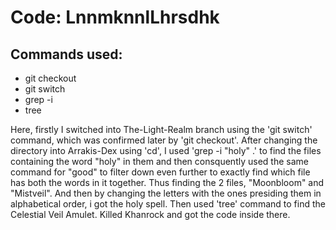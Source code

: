 # Code: LnnmknnlLhrsdhk

## Commands used:
- git checkout
- git switch
- grep -i
- tree

Here, firstly I switched into The-Light-Realm branch using the 'git switch' command, which was confirmed later by 'git checkout'. After changing the directory into Arrakis-Dex using 'cd', I used 'grep -i "holy" .' to find the files containing the word "holy" in them and then consquently used the same command for "good" to filter down even further to exactly find which file has both the words in it together. Thus finding the 2 files, "Moonbloom" and "Mistveil". And then by changing the letters with the ones presiding them in alphabetical order, i got the holy spell. Then used 'tree' command to find the Celestial Veil Amulet. Killed Khanrock and got the code inside there.
